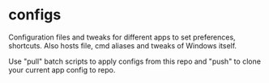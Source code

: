 # configs
Configuration files and tweaks for different apps to set preferences, shortcuts.
Also hosts file, cmd aliases and tweaks of Windows itself. 

Use "pull" batch scripts to apply configs from this repo 
and "push" to clone your current app config to repo.
